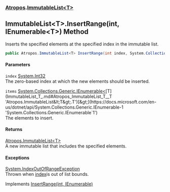 ### [Atropos](Atropos.md 'Atropos').[ImmutableList&lt;T&gt;](ImmutableList_T_.md 'Atropos.ImmutableList&lt;T&gt;')
## ImmutableList&lt;T&gt;.InsertRange(int, IEnumerable&lt;T&gt;) Method
Inserts the specified elements at the specified index in the immutable list.  
```csharp
public Atropos.ImmutableList<T> InsertRange(int index, System.Collections.Generic.IEnumerable<T> items);
```
#### Parameters
<a name='Atropos_ImmutableList_T__InsertRange(int_System_Collections_Generic_IEnumerable_T_)_index'></a>
`index` [System.Int32](https://docs.microsoft.com/en-us/dotnet/api/System.Int32 'System.Int32')  
The zero-based index at which the new elements should be inserted.
  
<a name='Atropos_ImmutableList_T__InsertRange(int_System_Collections_Generic_IEnumerable_T_)_items'></a>
`items` [System.Collections.Generic.IEnumerable&lt;](https://docs.microsoft.com/en-us/dotnet/api/System.Collections.Generic.IEnumerable-1 'System.Collections.Generic.IEnumerable`1')[T](ImmutableList_T_.md#Atropos_ImmutableList_T__T 'Atropos.ImmutableList&lt;T&gt;.T')[&gt;](https://docs.microsoft.com/en-us/dotnet/api/System.Collections.Generic.IEnumerable-1 'System.Collections.Generic.IEnumerable`1')  
The elements to insert.
  
#### Returns
[Atropos.ImmutableList&lt;](ImmutableList_T_.md 'Atropos.ImmutableList&lt;T&gt;')[T](ImmutableList_T_.md#Atropos_ImmutableList_T__T 'Atropos.ImmutableList&lt;T&gt;.T')[&gt;](ImmutableList_T_.md 'Atropos.ImmutableList&lt;T&gt;')  
A new immutable list that includes the specified elements.
#### Exceptions
[System.IndexOutOfRangeException](https://docs.microsoft.com/en-us/dotnet/api/System.IndexOutOfRangeException 'System.IndexOutOfRangeException')  
Thrown when [index](ImmutableList_T__InsertRange(int_IEnumerable_T_).md#Atropos_ImmutableList_T__InsertRange(int_System_Collections_Generic_IEnumerable_T_)_index 'Atropos.ImmutableList&lt;T&gt;.InsertRange(int, System.Collections.Generic.IEnumerable&lt;T&gt;).index')is out of list bounds.

Implements [InsertRange(int, IEnumerable<T>)](https://docs.microsoft.com/en-us/dotnet/api/System.Collections.Immutable.IImmutableList-1.InsertRange#System_Collections_Immutable_IImmutableList_1_InsertRange_System_Int32,System_Collections_Generic_IEnumerable{_0}_ 'System.Collections.Immutable.IImmutableList`1.InsertRange(System.Int32,System.Collections.Generic.IEnumerable{`0})')  
